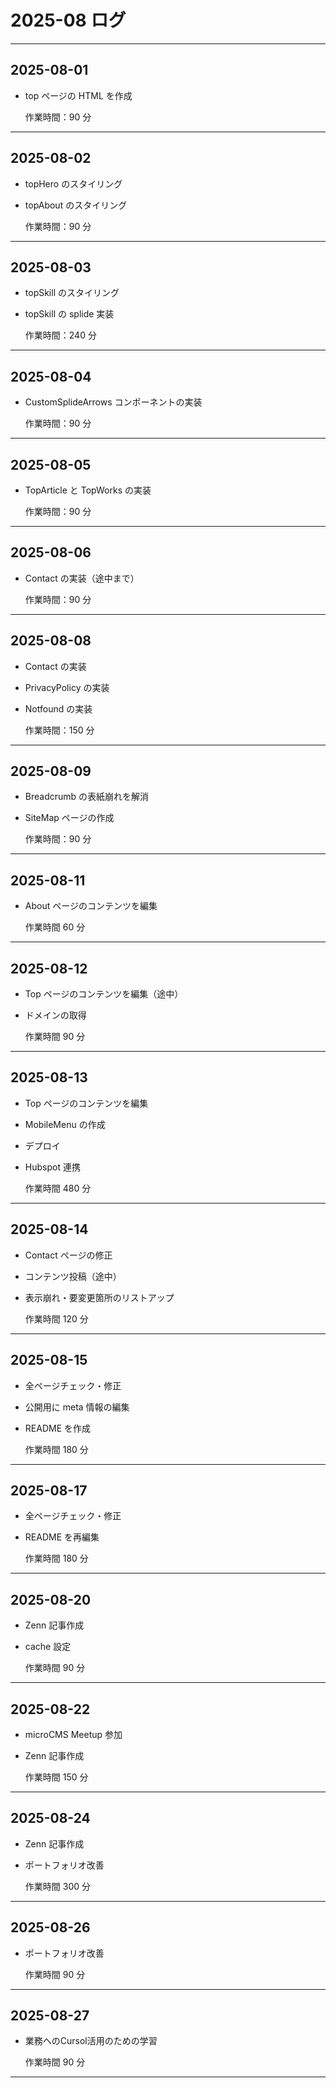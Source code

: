 # 2025-08 ログ

---

## 2025-08-01

- top ページの HTML を作成

  作業時間：90 分

---

## 2025-08-02

- topHero のスタイリング
- topAbout のスタイリング

  作業時間：90 分

---

## 2025-08-03

- topSkill のスタイリング
- topSkill の splide 実装

  作業時間：240 分

---

## 2025-08-04

- CustomSplideArrows コンポーネントの実装

  作業時間：90 分

---

## 2025-08-05

- TopArticle と TopWorks の実装

  作業時間：90 分

---

## 2025-08-06

- Contact の実装（途中まで）

  作業時間：90 分

---

## 2025-08-08

- Contact の実装
- PrivacyPolicy の実装
- Notfound の実装

  作業時間：150 分

---

## 2025-08-09

- Breadcrumb の表紙崩れを解消
- SiteMap ページの作成

  作業時間：90 分

---

## 2025-08-11

- About ページのコンテンツを編集

  作業時間 60 分

---

## 2025-08-12

- Top ページのコンテンツを編集（途中）
- ドメインの取得

  作業時間 90 分

---

## 2025-08-13

- Top ページのコンテンツを編集
- MobileMenu の作成
- デプロイ
- Hubspot 連携

  作業時間 480 分

---

## 2025-08-14

- Contact ページの修正
- コンテンツ投稿（途中）
- 表示崩れ・要変更箇所のリストアップ

  作業時間 120 分

---

## 2025-08-15

- 全ページチェック・修正
- 公開用に meta 情報の編集
- README を作成

  作業時間 180 分

---

## 2025-08-17

- 全ページチェック・修正
- README を再編集

  作業時間 180 分

---

## 2025-08-20

- Zenn 記事作成
- cache 設定

  作業時間 90 分

---

## 2025-08-22

- microCMS Meetup 参加
- Zenn 記事作成

  作業時間 150 分

---

## 2025-08-24

- Zenn 記事作成
- ポートフォリオ改善

  作業時間 300 分

---

## 2025-08-26

- ポートフォリオ改善

  作業時間 90 分

---

## 2025-08-27

- 業務へのCursol活用のための学習

  作業時間 90 分

---
